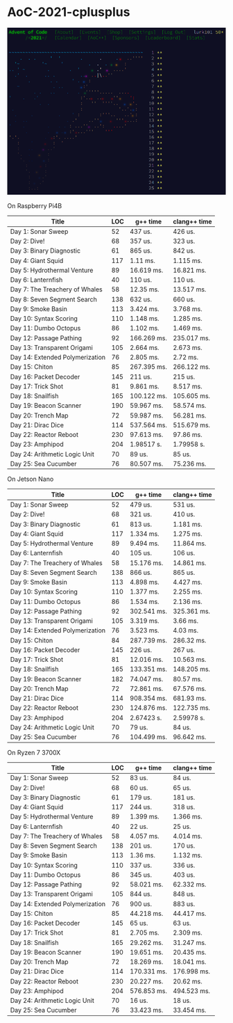 # AoC-2021-cplusplus
![dive!](dive.png)

On Raspberry Pi4B

| Title | LOC | g++ time | clang++ time |
| --- | --- | --- | --- |
| Day 1: Sonar Sweep  | 52 | 437 us. | 426 us. |
| Day 2: Dive!  | 68 | 357 us. | 323 us. |
| Day 3: Binary Diagnostic  | 61 | 865 us. | 842 us. |
| Day 4: Giant Squid  | 117 | 1.11 ms. | 1.115 ms. |
| Day 5: Hydrothermal Venture  | 89 | 16.619 ms. | 16.821 ms. |
| Day 6: Lanternfish  | 40 | 110 us. | 110 us. |
| Day 7: The Treachery of Whales  | 58 | 12.35 ms. | 13.517 ms. |
| Day 8: Seven Segment Search  | 138 | 632 us. | 660 us. |
| Day 9: Smoke Basin  | 113 | 3.424 ms. | 3.768 ms. |
| Day 10: Syntax Scoring  | 110 | 1.148 ms. | 1.285 ms. |
| Day 11: Dumbo Octopus  | 86 | 1.102 ms. | 1.469 ms. |
| Day 12: Passage Pathing  | 92 | 166.269 ms. | 235.017 ms. |
| Day 13: Transparent Origami  | 105 | 2.664 ms. | 2.673 ms. |
| Day 14: Extended Polymerization  | 76 | 2.805 ms. | 2.72 ms. |
| Day 15: Chiton  | 85 | 267.395 ms. | 266.122 ms. |
| Day 16: Packet Decoder  | 145 | 211 us. | 215 us. |
| Day 17: Trick Shot  | 81 | 9.861 ms. | 8.517 ms. |
| Day 18: Snailfish  | 165 | 100.122 ms. | 105.605 ms. |
| Day 19: Beacon Scanner  | 190 | 59.967 ms. | 58.574 ms. |
| Day 20: Trench Map  | 72 | 59.987 ms. | 56.281 ms. |
| Day 21: Dirac Dice  | 114 | 537.564 ms. | 515.679 ms. |
| Day 22: Reactor Reboot  | 230 | 97.613 ms. | 97.86 ms. |
| Day 23: Amphipod  | 204 | 1.98517 s.  | 1.79958 s.  |
| Day 24: Arithmetic Logic Unit  | 70 | 89 us. | 85 us. |
| Day 25: Sea Cucumber  | 76 | 80.507 ms. | 75.236 ms. |

On Jetson Nano

| Title | LOC | g++ time | clang++ time |
| --- | --- | --- | --- |
| Day 1: Sonar Sweep  | 52 | 479 us. | 531 us. |
| Day 2: Dive!  | 68 | 321 us. | 410 us. |
| Day 3: Binary Diagnostic  | 61 | 813 us. | 1.181 ms. |
| Day 4: Giant Squid  | 117 | 1.334 ms. | 1.275 ms. |
| Day 5: Hydrothermal Venture  | 89 | 9.494 ms. | 11.864 ms. |
| Day 6: Lanternfish  | 40 | 105 us. | 106 us. |
| Day 7: The Treachery of Whales  | 58 | 15.176 ms. | 14.861 ms. |
| Day 8: Seven Segment Search  | 138 | 866 us. | 865 us. |
| Day 9: Smoke Basin  | 113 | 4.898 ms. | 4.427 ms. |
| Day 10: Syntax Scoring  | 110 | 1.377 ms. | 2.255 ms. |
| Day 11: Dumbo Octopus  | 86 | 1.534 ms. | 2.136 ms. |
| Day 12: Passage Pathing  | 92 | 302.541 ms. | 325.361 ms. |
| Day 13: Transparent Origami  | 105 | 3.319 ms. | 3.66 ms. |
| Day 14: Extended Polymerization  | 76 | 3.523 ms. | 4.03 ms. |
| Day 15: Chiton  | 84 | 287.739 ms. | 286.32 ms. |
| Day 16: Packet Decoder  | 145 | 226 us. | 267 us. |
| Day 17: Trick Shot  | 81 | 12.016 ms. | 10.563 ms. |
| Day 18: Snailfish  | 165 | 133.351 ms. | 148.205 ms. |
| Day 19: Beacon Scanner  | 182 | 74.047 ms. | 80.57 ms. |
| Day 20: Trench Map  | 72 | 72.861 ms. | 67.576 ms. |
| Day 21: Dirac Dice  | 114 | 908.354 ms. | 681.93 ms. |
| Day 22: Reactor Reboot  | 230 | 124.876 ms. | 122.735 ms. |
| Day 23: Amphipod  | 204 | 2.67423 s.  | 2.59978 s.  |
| Day 24: Arithmetic Logic Unit  | 70 | 79 us. | 84 us. |
| Day 25: Sea Cucumber  | 76 | 104.499 ms. | 96.642 ms. |

On Ryzen 7 3700X

| Title | LOC | g++ time | clang++ time |
| --- | --- | --- | --- |
| Day 1: Sonar Sweep  | 52 | 83 us. | 84 us. |
| Day 2: Dive!  | 68 | 60 us. | 65 us. |
| Day 3: Binary Diagnostic  | 61 | 179 us. | 181 us. |
| Day 4: Giant Squid  | 117 | 244 us. | 318 us. |
| Day 5: Hydrothermal Venture  | 89 | 1.399 ms. | 1.366 ms. |
| Day 6: Lanternfish  | 40 | 22 us. | 25 us. |
| Day 7: The Treachery of Whales  | 58 | 4.057 ms. | 4.014 ms. |
| Day 8: Seven Segment Search  | 138 | 201 us. | 170 us. |
| Day 9: Smoke Basin  | 113 | 1.36 ms. | 1.132 ms. |
| Day 10: Syntax Scoring  | 110 | 337 us. | 336 us. |
| Day 11: Dumbo Octopus  | 86 | 345 us. | 403 us. |
| Day 12: Passage Pathing  | 92 | 58.021 ms. | 62.332 ms. |
| Day 13: Transparent Origami  | 105 | 844 us. | 848 us. |
| Day 14: Extended Polymerization  | 76 | 900 us. | 883 us. |
| Day 15: Chiton  | 85 | 44.218 ms. | 44.417 ms. |
| Day 16: Packet Decoder  | 145 | 65 us. | 63 us. |
| Day 17: Trick Shot  | 81 | 2.705 ms. | 2.309 ms. |
| Day 18: Snailfish  | 165 | 29.262 ms. | 31.247 ms. |
| Day 19: Beacon Scanner  | 190 | 19.651 ms. | 20.435 ms. |
| Day 20: Trench Map  | 72 | 18.269 ms. | 18.041 ms. |
| Day 21: Dirac Dice  | 114 | 170.331 ms. | 176.998 ms. |
| Day 22: Reactor Reboot  | 230 | 20.227 ms. | 20.62 ms. |
| Day 23: Amphipod  | 204 | 576.853 ms. | 494.523 ms. |
| Day 24: Arithmetic Logic Unit  | 70 | 16 us. | 18 us. |
| Day 25: Sea Cucumber  | 76 | 33.423 ms. | 33.454 ms. |

